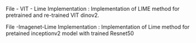 File - VIT - Lime Implementation :
Implementation of LIME method for pretrained and re-trained VIT dinov2.

File -Imagenet-Lime Implementation :
Implementation of Lime method for pretained inceptionv2 model with trained Resnet50
